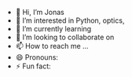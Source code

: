 - 👋 Hi, I’m Jonas
- 👀 I’m interested in Python, optics, 
- 🌱 I’m currently learning 
- 💞️ I’m looking to collaborate on 
- 📫 How to reach me ...
- 😄 Pronouns: 
- ⚡ Fun fact: 

<!---
jclaeso/jclaeso is a ✨ special ✨ repository because its `README.md` (this file) appears on your GitHub profile.
You can click the Preview link to take a look at your changes.
--->
